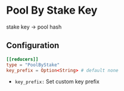# Pool By Stake Key

stake key -> pool hash

## Configuration

```toml
[[reducers]]
type = "PoolByStake"
key_prefix = Option<String> # default none
```

- `key_prefix:` Set custom key prefix